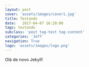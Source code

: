 ```yaml
---
layout: post
cover: 'assets/images/cover1.jpg'
title: Testando
date:   2017-04-07 16:20:00
tags: testando
subclass: 'post tag-test tag-content'
categories: 'Jeff'
navigation: True
logo: 'assets/images/logo.png'
---
```



Olá de novo Jekyll!
